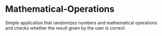 #   Mathematical-Operations

Simple application that randomizes numbers and mathematical operations and checks whether the result given by the user is correct.
